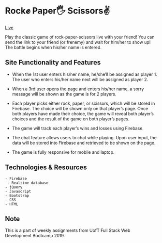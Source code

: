 # Rock✊ Paper🖐️ Scissors✌️

[Live](https://yukanishijima.github.io/rps-multiplayer/)

Play the classic game of rock-paper-scissors live with your friend! You can send the link to your friend (or frenemy) and wait for him/her to show up! The battle begins when his/her name is entered. 

## Site Functionality and Features

- When the 1st user enters his/her name, he/she’ll be assigned as player 1. The user who enters his/her name next will be assigned as player 2. 

- When a 3rd user opens the page and enters his/her name, a sorry message will be shown as the game is for 2 players. 

- Each player picks either rock, paper, or scissors, which will be stored in Firebase. The choice will be shown only on that player’s page. Once both players have made their choice, the game will reveal both player’s choices and the result of the game on both player’s pages. 

- The game will track each player’s wins and losses using Firebase.

- The chat feature allows users to chat while playing. Upon user input, the data will be stored into Firebase and retrieved to be shown on the page. 

- The game is fully responsive for mobile and laptop. 

## Technologies & Resources
```
- Firebase 
 - Realtime database
- jQuery
- Javascript
- Bootstrap
- CSS
- HTML
```
## Note

This is a part of weekly assignments from UofT Full Stack Web Development Bootcamp 2019.
